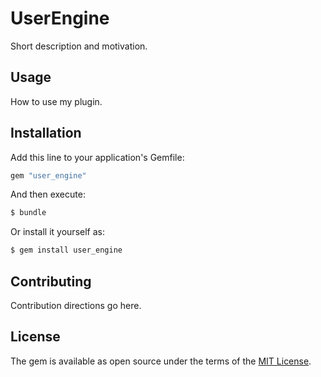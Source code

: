 # UserEngine
Short description and motivation.

## Usage
How to use my plugin.

## Installation
Add this line to your application's Gemfile:

```ruby
gem "user_engine"
```

And then execute:
```bash
$ bundle
```

Or install it yourself as:
```bash
$ gem install user_engine
```

## Contributing
Contribution directions go here.

## License
The gem is available as open source under the terms of the [MIT License](https://opensource.org/licenses/MIT).
